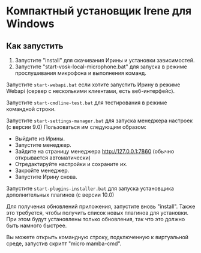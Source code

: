 # Компактный установщик Irene для Windows

## Как запустить

1. Запустите "install" для скачивания Ирины и установки зависимостей. 
2. Запустите "start-vosk-local-microphone.bat" для запуска в режиме прослушивания микрофона и выполнения команд.

Запустите `start-webapi.bat` если хотите запустить Ирину в режиме Webapi (сервер с несколькими клиентами, есть веб-интерфейс).

Запустите `start-cmdline-test.bat` для тестирования в режиме командной строки.

Запустите `start-settings-manager.bat` для запуска менеджера настроек (с версии 9.0)
Пользоваться им следующим образом:
- Выйдите из Ирины.
- Запустите менеджер.
- Зайдите на страницу менеджера http://127.0.0.1:7860 (обычно открывается автоматически)
- Отредактируйте настройки и сохраните их.
- Закройте менеджер.
- Запустите Ирину снова.

Запустите `start-plugins-installer.bat` для запуска установщика дополнительных плагинов (с версии 10.0)

Для получения обновлений приложения, запустите вновь "install". Также это требуется, чтобы получить список новых плагинов для установки.
При этом будут установлены только обновления, так что это должно быть намного быстрее.

Вы можете открыть командную строку, подключенную к виртуальной среде, запустив скрипт "micro mamba-cmd".
